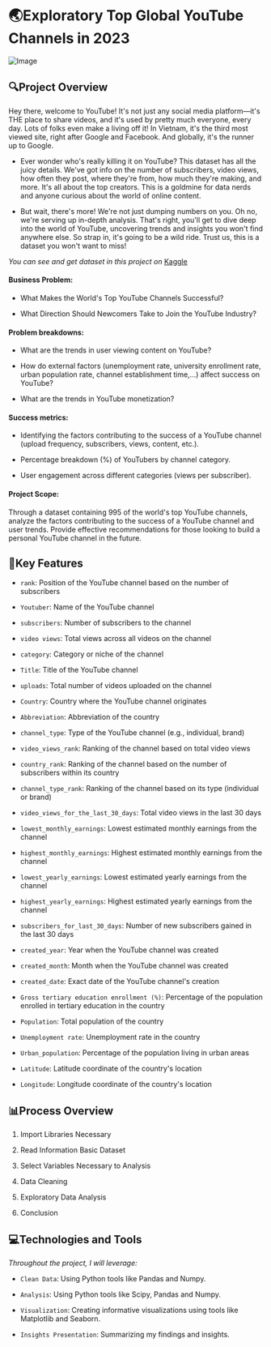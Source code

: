 # 🌏**Exploratory Top Global YouTube Channels in 2023**    
![Image](https://i0.wp.com/musically.com/wp-content/uploads/2021/12/YouTube-logo.png?w=1000&ssl=1)


## **🔍Project Overview**  

Hey there, welcome to YouTube! It's not just any social media platform—it's THE place to share videos, and it's used by pretty much everyone, every day. Lots of folks even make a living off it! In Vietnam, it's the third most viewed site, right after Google and Facebook. And globally, it's the runner up to Google.  

- Ever wonder who's really killing it on YouTube? This dataset has all the juicy details. We've got info on the number of subscribers, video views, how often they post, where they're from, how much they're making, and more. It's all about the top creators. This is a goldmine for data nerds and anyone curious about the world of online content.
  
- But wait, there's more! We're not just dumping numbers on you. Oh no, we're serving up in-depth analysis. That's right, you'll get to dive deep into the world of YouTube, uncovering trends and insights you won't find anywhere else. So strap in, it's going to be a wild ride. Trust us, this is a dataset you won't want to miss!

*You can see and get dataset in this project on* [Kaggle](https://www.kaggle.com/datasets/nelgiriyewithana/global-youtube-statistics-2023)

#### **Business Problem:**  

- What Makes the World's Top YouTube Channels Successful?
  
- What Direction Should Newcomers Take to Join the YouTube Industry?

#### **Problem breakdowns:**  

- What are the trends in user viewing content on YouTube?
  
- How do external factors (unemployment rate, university enrollment rate, urban population rate, channel establishment time,...) affect success on YouTube?
  
- What are the trends in YouTube monetization?

#### **Success metrics:**  

- Identifying the factors contributing to the success of a YouTube channel (upload frequency, subscribers, views, content, etc.).
  
- Percentage breakdown (%) of YouTubers by channel category.
  
- User engagement across different categories (views per subscriber).

#### **Project Scope:**  

Through a dataset containing 995 of the world's top YouTube channels, analyze the factors contributing to the success of a YouTube channel and user trends. Provide effective recommendations for those looking to build a personal YouTube channel in the future.  


## 🔐**Key Features**  

- `rank`: Position of the YouTube channel based on the number of subscribers
  
- `Youtuber`: Name of the YouTube channel
  
- `subscribers`: Number of subscribers to the channel
  
- `video views`: Total views across all videos on the channel
  
- `category`: Category or niche of the channel
  
- `Title`: Title of the YouTube channel
  
- `uploads`: Total number of videos uploaded on the channel
  
- `Country`: Country where the YouTube channel originates
  
- `Abbreviation`: Abbreviation of the country
  
- `channel_type`: Type of the YouTube channel (e.g., individual, brand)
  
- `video_views_rank`: Ranking of the channel based on total video views
  
- `country_rank`: Ranking of the channel based on the number of subscribers within its country
  
- `channel_type_rank`: Ranking of the channel based on its type (individual or brand)
  
- `video_views_for_the_last_30_days`: Total video views in the last 30 days
  
- `lowest_monthly_earnings`: Lowest estimated monthly earnings from the channel
  
- `highest_monthly_earnings`: Highest estimated monthly earnings from the channel
  
- `lowest_yearly_earnings`: Lowest estimated yearly earnings from the channel
  
- `highest_yearly_earnings`: Highest estimated yearly earnings from the channel
  
- `subscribers_for_last_30_days`: Number of new subscribers gained in the last 30 days
  
- `created_year`: Year when the YouTube channel was created
  
- `created_month`: Month when the YouTube channel was created
  
- `created_date`: Exact date of the YouTube channel's creation
  
- `Gross tertiary education enrollment (%)`: Percentage of the population enrolled in tertiary education in the country
  
- `Population`: Total population of the country
  
- `Unemployment rate`: Unemployment rate in the country
  
- `Urban_population`: Percentage of the population living in urban areas
  
- `Latitude`: Latitude coordinate of the country's location
  
- `Longitude`: Longitude coordinate of the country's location  


## 📊**Process Overview**  

1. Import Libraries Necessary

2. Read Information Basic Dataset

3. Select Variables Necessary to Analysis

4. Data Cleaning  

5. Exploratory Data Analysis

6. Conclusion


## 💻**Technologies and Tools**  

*Throughout the project, I will leverage:* 

- `Clean Data`: Using Python tools like Pandas and Numpy. 

- `Analysis`: Using Python tools like Scipy, Pandas and Numpy.
  
- `Visualization`: Creating informative visualizations using tools like Matplotlib and Seaborn.
 
- `Insights Presentation`: Summarizing my findings and insights.  
